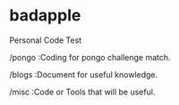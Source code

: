 badapple
========

Personal Code Test


/pongo  :Coding for pongo challenge match.

/blogs  :Document for useful knowledge.

/misc	:Code or Tools that will be useful.
